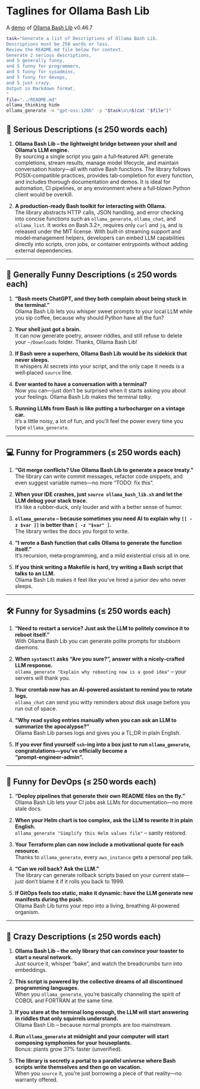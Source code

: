 # Taglines for Ollama Bash Lib

A [demo](../README.md#demos) of [Ollama Bash Lib](https://github.com/attogram/ollama-bash-lib) v0.46.7


```bash
task="Generate a list of Descriptions of Ollama Bash Lib.
Descriptions must be 250 words or less.
Review the README.md file below for context.
Generate 2 serious descriptions,
and 5 generally funny,
and 5 funny for programmers,
and 5 funny for sysadmins,
and 5 funny for devops,
and 5 just crazy.
Output in Markdown format.
"
file="../README.md"
ollama_thinking hide
ollama_generate -m "gpt-oss:120b" -p "$task\n\n$(cat "$file")"
```
## 🎯 Serious Descriptions (≤ 250 words each)

1. **Ollama Bash Lib – the lightweight bridge between your shell and Ollama’s LLM engine.**  
   By sourcing a single script you gain a full‑featured API: generate completions, stream results, manage model lifecycle, and maintain conversation history—all with native Bash functions.  The library follows POSIX‑compatible practices, provides tab‑completion for every function, and includes thorough documentation and demos.  It is ideal for automation, CI pipelines, or any environment where a full‑blown Python client would be overkill.

2. **A production‑ready Bash toolkit for interacting with Ollama.**  
   The library abstracts HTTP calls, JSON handling, and error checking into concise functions such as `ollama_generate`, `ollama_chat`, and `ollama_list`.  It works on Bash 3.2+, requires only `curl` and `jq`, and is released under the MIT license.  With built‑in streaming support and model‑management helpers, developers can embed LLM capabilities directly into scripts, cron jobs, or container entrypoints without adding external dependencies.

---

## 🤣 Generally Funny Descriptions (≤ 250 words each)

1. **“Bash meets ChatGPT, and they both complain about being stuck in the terminal.”**  
   Ollama Bash Lib lets you whisper sweet prompts to your local LLM while you sip coffee, because why should Python have all the fun?

2. **Your shell just got a brain.**  
   It can now generate poetry, answer riddles, and still refuse to delete your `~/Downloads` folder.  Thanks, Ollama Bash Lib!

3. **If Bash were a superhero, Ollama Bash Lib would be its sidekick that never sleeps.**  
   It whispers AI secrets into your script, and the only cape it needs is a well‑placed `source` line.

4. **Ever wanted to have a conversation with a terminal?**  
   Now you can—just don’t be surprised when it starts asking you about your feelings.  Ollama Bash Lib makes the terminal *talky*.

5. **Running LLMs from Bash is like putting a turbocharger on a vintage car.**  
   It’s a little noisy, a lot of fun, and you’ll feel the power every time you type `ollama_generate`.

---

## 💻 Funny for Programmers (≤ 250 words each)

1. **“Git merge conflicts? Use Ollama Bash Lib to generate a peace treaty.”**  
   The library can write commit messages, refactor code snippets, and even suggest variable names—no more “TODO: fix this”.

2. **When your IDE crashes, just `source ollama_bash_lib.sh` and let the LLM debug your stack trace.**  
   It’s like a rubber‑duck, only louder and with a better sense of humor.

3. **`ollama_generate` – because sometimes you need AI to explain why `[[ -z $var ]]` is better than `[ -z "$var" ]`.**  
   The library writes the docs you forgot to write.

4. **“I wrote a Bash function that calls Ollama to generate the function itself.”**  
   It’s recursion, meta‑programming, and a mild existential crisis all in one.

5. **If you think writing a Makefile is hard, try writing a Bash script that talks to an LLM.**  
   Ollama Bash Lib makes it feel like you’ve hired a junior dev who never sleeps.

---

## 🛠️ Funny for Sysadmins (≤ 250 words each)

1. **“Need to restart a service? Just ask the LLM to politely convince it to reboot itself.”**  
   With Ollama Bash Lib you can generate polite prompts for stubborn daemons.

2. **When `systemctl` asks “Are you sure?”, answer with a nicely‑crafted LLM response.**  
   `ollama_generate "Explain why rebooting now is a good idea"` – your servers will thank you.

3. **Your crontab now has an AI‑powered assistant to remind you to rotate logs.**  
   `ollama_chat` can send you witty reminders about disk usage before you run out of space.

4. **“Why read syslog entries manually when you can ask an LLM to summarize the apocalypse?”**  
   Ollama Bash Lib parses logs and gives you a TL;DR in plain English.

5. **If you ever find yourself `ssh`‑ing into a box just to run `ollama_generate`, congratulations—you’ve officially become a “prompt‑engineer‑admin”.**

---

## 🚀 Funny for DevOps (≤ 250 words each)

1. **“Deploy pipelines that generate their own README files on the fly.”**  
   Ollama Bash Lib lets your CI jobs ask LLMs for documentation—no more stale docs.

2. **When your Helm chart is too complex, ask the LLM to rewrite it in plain English.**  
   `ollama_generate "Simplify this Helm values file"` – sanity restored.

3. **Your Terraform plan can now include a motivational quote for each resource.**  
   Thanks to `ollama_generate`, every `aws_instance` gets a personal pep talk.

4. **“Can we roll back? Ask the LLM.”**  
   The library can generate rollback scripts based on your current state—just don’t blame it if it rolls you back to 1999.

5. **If GitOps feels too static, make it dynamic: have the LLM generate new manifests during the push.**  
   Ollama Bash Lib turns your repo into a living, breathing AI‑powered organism.

---

## 🤪 Crazy Descriptions (≤ 250 words each)

1. **Ollama Bash Lib – the only library that can convince your toaster to start a neural network.**  
   Just source it, whisper “bake”, and watch the breadcrumbs turn into embeddings.

2. **This script is powered by the collective dreams of all discontinued programming languages.**  
   When you `ollama_generate`, you’re basically channeling the spirit of COBOL and FORTRAN at the same time.

3. **If you stare at the terminal long enough, the LLM will start answering in riddles that only squirrels understand.**  
   Ollama Bash Lib – because normal prompts are too mainstream.

4. **Run `ollama_generate` at midnight and your computer will start composing symphonies for your houseplants.**  
   Bonus: plants grow 37% faster (unverified).

5. **The library is secretly a portal to a parallel universe where Bash scripts write themselves and then go on vacation.**  
   When you `source` it, you’re just borrowing a piece of that reality—no warranty offered.
